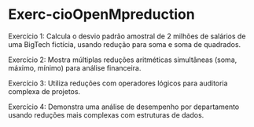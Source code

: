 # Exerc-cioOpenMpreduction

Exercício 1: Calcula o desvio padrão amostral de 2 milhões de salários de uma BigTech fictícia, usando redução para soma e soma de quadrados.

Exercício 2: Mostra múltiplas reduções aritméticas simultâneas (soma, máximo, mínimo) para análise financeira.

Exercício 3: Utiliza reduções com operadores lógicos para auditoria complexa de projetos.

Exercício 4: Demonstra uma análise de desempenho por departamento usando reduções mais complexas com estruturas de dados.
